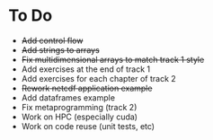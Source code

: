 # To Do

* ~~Add control flow~~
* ~~Add strings to arrays~~
* ~~Fix multidimensional arrays to match track 1 style~~
* Add exercises at the end of track 1
* Add exercises for each chapter of track 2
* ~~Rework netcdf application example~~
* Add dataframes example
* Fix metaprogramming (track 2)
* Work on HPC (especially cuda)
* Work on code reuse (unit tests, etc)

